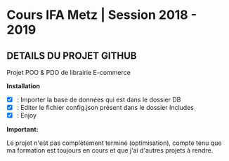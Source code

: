 # Cours IFA Metz | Session 2018 - 2019


## DETAILS DU PROJET GITHUB
Projet POO & PDO de librairie E-commerce

**Installation**

- [x] : Importer la base de données qui est dans le dossier DB
- [x] : Editer le fichier config.json présent dans le dossier Includes
- [x] : Enjoy

**Important:**

Le projet n'est pas complètement terminé (optimisation), 
compte tenu que ma formation est toujours en cours et que j'ai d'autres projets à rendre.
